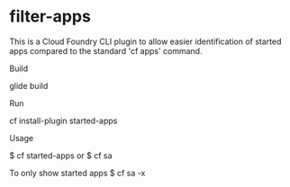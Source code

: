 # filter-apps

This is a Cloud Foundry CLI plugin to allow easier identification of started apps compared to the standard 'cf apps' command.

Build

glide build


Run

cf install-plugin started-apps


Usage

$ cf started-apps
 or
$ cf sa

To only show started apps
$ cf sa -x
